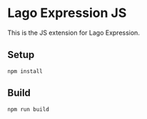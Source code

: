 # Lago Expression JS

This is the JS extension for Lago Expression.

## Setup

```
npm install
```

## Build

```
npm run build
```
